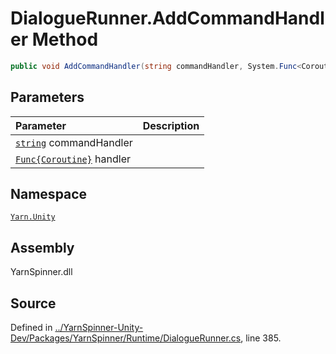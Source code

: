 # DialogueRunner.AddCommandHandler Method


```csharp
public void AddCommandHandler(string commandHandler, System.Func<Coroutine> handler)
```

## Parameters
|Parameter|Description|
|:---|:---|
|[`string`](https://docs.microsoft.com/dotnet/api/System.String) commandHandler||
|[`Func{Coroutine}`](https://docs.microsoft.com/dotnet/api/System.Func{Coroutine}) handler||


## Namespace
[`Yarn.Unity`](/api/csharp/yarn.unity/README.md)

## Assembly
YarnSpinner.dll

## Source
Defined in [../YarnSpinner-Unity-Dev/Packages/YarnSpinner/Runtime/DialogueRunner.cs](https://github.com/YarnSpinnerTool/YarnSpinner-Unity//blob/develop/Runtime/DialogueRunner.cs#L385), line 385.
